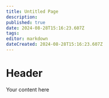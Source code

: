 ```yaml
---
title: Untitled Page
description: 
published: true
date: 2024-08-28T15:16:23.607Z
tags: 
editor: markdown
dateCreated: 2024-08-28T15:16:23.607Z
---
```


# Header
Your content here
